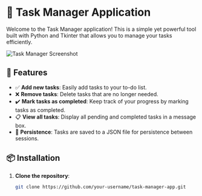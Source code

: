 # 📝 Task Manager Application

Welcome to the Task Manager application! This is a simple yet powerful tool built with Python and Tkinter that allows you to manage your tasks efficiently. 

![Task Manager Screenshot](screenshot.png)

## 🚀 Features

- ✅ **Add new tasks**: Easily add tasks to your to-do list.
- ❌ **Remove tasks**: Delete tasks that are no longer needed.
- ✔️ **Mark tasks as completed**: Keep track of your progress by marking tasks as completed.
- 📋 **View all tasks**: Display all pending and completed tasks in a message box.
- 💾 **Persistence**: Tasks are saved to a JSON file for persistence between sessions.

## 📦 Installation

1. **Clone the repository**:
   ```bash
   git clone https://github.com/your-username/task-manager-app.git
